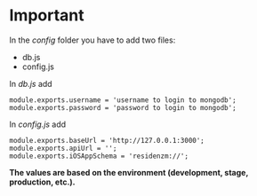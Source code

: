 # Important

In the *config* folder you have to add two files: 

- db.js
- config.js

In *db.js* add 

```
module.exports.username = 'username to login to mongodb';
module.exports.password = 'password to login to mongodb';
```

In *config.js* add 

```
module.exports.baseUrl = 'http://127.0.0.1:3000';
module.exports.apiUrl = '';
module.exports.iOSAppSchema = 'residenzm://';
```
**The values are based on the environment (development, stage, production, etc.).**